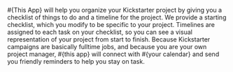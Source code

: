 \#{This App} will help you organize your Kickstarter project by giving you a checklist of things to do and a timeline for the project. We provide a starting checklist, which you modify to be specific to your project. Timelines are assigned to each task on your checklist, so you can see a visual representation of your project from start to finish. Because Kickstarter campaigns are basically fulltime jobs, and because you are your own project manager, \#{this app} will connect with \#{your calendar} and send you friendly reminders to help you stay on task.
